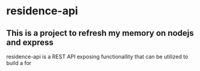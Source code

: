 # residence-api
<h2>This is a project to refresh my memory on nodejs and express</h2>

<p>residence-api is a REST API exposing functionallity that can be utilized to build a for</p>
